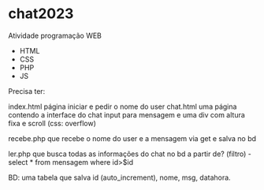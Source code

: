 # chat2023
Atividade programação WEB  
- HTML
- CSS
- PHP
- JS



Precisa ter:

index.html
    página iniciar e pedir o nome do user
chat.html
    uma página contendo a interface do chat
    input para mensagem
    e uma div com altura fixa e scroll (css: overflow)

recebe.php
    que recebe o nome do user e a mensagem via get e salva no bd

ler.php
    que busca todas as informações do chat no bd a partir de? (filtro)
    - select * from mensagem where id>$id

BD: uma tabela que salva id (auto_increment), nome, msg, datahora.